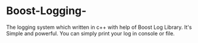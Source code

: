 # Boost-Logging-
The logging system which written in c++ with help of Boost Log Library. It's Simple and powerful. You can simply print your log in console or file.
